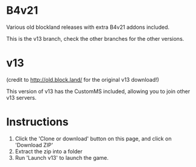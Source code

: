 # B4v21
Various old blockland releases with extra B4v21 addons included.

This is the v13 branch, check the other branches for the other versions.

# v13

(credit to http://old.block.land/ for the original v13 download!)

This version of v13 has the CustomMS included, allowing you to join other v13 servers.

# Instructions
1) Click the 'Clone or download' button on this page, and click on 'Download ZIP'
2) Extract the zip into a folder
3) Run 'Launch v13' to launch the game.